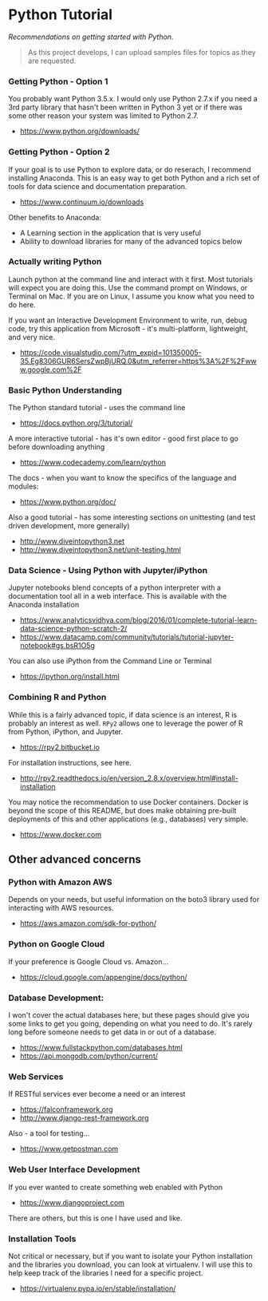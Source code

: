 # Python Tutorial
*Recommendations on getting started with Python.*

> As this project develops, I can upload samples files for topics as they are requested.

### Getting Python - Option 1
You probably want Python 3.5.x. I would only use Python 2.7.x if you need a 3rd party library that hasn't been written in Python 3 yet or if there was some other reason your system was limited to Python 2.7.
  * https://www.python.org/downloads/

### Getting Python - Option 2
If your goal is to use Python to explore data, or do reserach, I recommend installing Anaconda. This is an easy way to get both Python and a rich set of tools for data science and documentation preparation.
  * https://www.continuum.io/downloads
  
Other benefits to Anaconda:
  * A Learning section in the application that is very useful
  * Ability to download libraries for many of the advanced topics below

### Actually writing Python
Launch python at the command line and interact with it first. Most tutorials will expect you are doing this. Use the command prompt on Windows, or Terminal on Mac. If you are on Linux, I assume you know what you need to do here.

If you want an Interactive Development Environment to write, run, debug code, try this application from Microsoft - it's multi-platform, lightweight, and very nice.
  * https://code.visualstudio.com/?utm_expid=101350005-35.Eg8306GUR6SersZwpBjURQ.0&utm_referrer=https%3A%2F%2Fwww.google.com%2F

### Basic Python Understanding
The Python standard tutorial - uses the command line
  * https://docs.python.org/3/tutorial/

A more interactive tutorial - has it's own editor - good first place to go before downloading anything
  * https://www.codecademy.com/learn/python 

The docs - when you want to know the specifics of the language and modules:
  * https://www.python.org/doc/

Also a good tutorial - has some interesting sections on unittesting (and test driven development, more generally)
  * http://www.diveintopython3.net
  * http://www.diveintopython3.net/unit-testing.html

### Data Science - Using Python with Jupyter/iPython
Jupyter notebooks blend concepts of a python interpreter with a documentation tool all in a web interface. This is available with the Anaconda installation  
  * https://www.analyticsvidhya.com/blog/2016/01/complete-tutorial-learn-data-science-python-scratch-2/
  * https://www.datacamp.com/community/tutorials/tutorial-jupyter-notebook#gs.bsR1O5g
  
You can also use iPython from the Command Line or Terminal
  * https://ipython.org/install.html
  
### Combining R and Python
While this is a fairly advanced topic, if data science is an interest, R is probably an interest as well. ```RPy2``` allows one to leverage the power of R from Python, iPython, and Jupyter.
  * https://rpy2.bitbucket.io
  
For installation instructions, see here.
  * http://rpy2.readthedocs.io/en/version_2.8.x/overview.html#install-installation

You may notice the recommendation to use Docker containers. Docker is beyond the scope of this README, but does make obtaining pre-built deployments of this and other applications (e.g., databases) very simple.
  * https://www.docker.com

## Other advanced concerns

### Python with Amazon AWS
Depends on your needs, but useful information on the boto3 library used for interacting with AWS resources.
  * https://aws.amazon.com/sdk-for-python/

### Python on Google Cloud
If your preference is Google Cloud vs. Amazon...
  * https://cloud.google.com/appengine/docs/python/

### Database Development:
I won't cover the actual databases here, but these pages should give you some links to get you going, depending on what you need to do. It's rarely long before someone needs to get data in or out of a database. 
  * https://www.fullstackpython.com/databases.html
  * https://api.mongodb.com/python/current/

### Web Services
If RESTful services ever become a need or an interest
  * https://falconframework.org
  * http://www.django-rest-framework.org

Also - a tool for testing...
  * https://www.getpostman.com

### Web User Interface Development
If you ever wanted to create something web enabled with Python
  * https://www.djangoproject.com

There are others, but this is one I have used and like.
    
### Installation Tools
Not critical or necessary, but if you want to isolate your Python installation and the libraries you download, you can look at virtualenv. I will use this to help keep track of the libraries I need for a specific project.
  * https://virtualenv.pypa.io/en/stable/installation/

